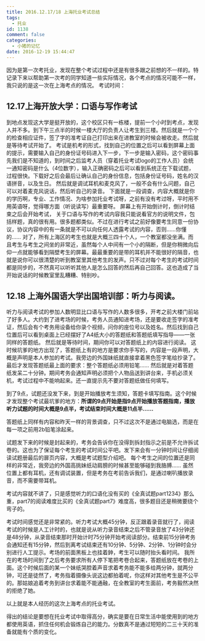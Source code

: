 ```yaml
---
title: 2016.12.17/18 上海托业考试总结
tags:
  - 托业
id: 1138
comment: false
categories:
  - 小猪的记忆
date: 2016-12-19 15:44:47
---
```


因为是第一次考托业，发现在整个考试过程中还是有很多跟之前想的不一样的。特记录下来以帮助第一次考的同学知道一些实际情况，各个考点的情况可能不一样，我只说的是这一次在上海考点的情况。
考试时间：

## 12.17上海开放大学：口语与写作考试

到地点发现这大学是挺开放的，这个校区只有一栋楼，提前一个小时到考点，发现人并不多。到下午三点半的时候一楼大厅的负责人让考生到三楼。然后就是一个个的检查相应证件，签了字的准考证自己打印出来在进教室的时候会被收走。然后就是等待考试开始了。
考试是机考的形式，找到自己的位置之后可以看到屏幕上面的提示，需要输入自己的身份证号码进入下一步，下一步是输入密码，这个密码事先我们是不知道的，到时间之后监考人员（穿着托业考试logo的工作人员）会统一通知密码是什么（4位数字），输入正确密码之后可以看到系统正在下载试题，过程很快。下载好之后会最后让确认自己的身份信息，包括身份证号码，姓名的汉语拼音，以及生日。
然后就是调试耳机和麦克风了，一般不会有什么问题，自己可以对着麦克风说话，然后听自己的录音。
下面就是一段调查，内容大概就是你的学历啊，专业、工作情况、为啥参加托业考试呀，之前有没有考过呀，平时用不用英语呀，觉得哪方面（听说读写）最重要呀。
屏幕上有开始倒计时，倒计时结束之后会开始考试，
关于口语与写作的考试内容我只能说看官方的说明文件，包括样题，真的很有用。很多题都类似。不过在进行考试之前好像要考生同意一份协议，协议内容中的有一条就是不可以向任何人透露考试的内容，否则……你懂的……
对了，所有上海区的考生也就是大概三四十个人，一个教室都没坐满。而且考生与考生之间坐的非常近，虽然每个人中间有一个小的隔断，但是你稍微向后仰一点就能够看到隔壁考生的屏幕。最最重要的是带的耳机并不能很好的隔音，也就是说你可以很清楚的听到教室里其他考生的发声。只不过对每个考生的考试时间都是同步的，不然真可以听听其他人是怎么回答的然后再自己回答。这也造成了当开始说话的时候教室里乱糟糟、特别吵。

## 12.18 上海外国语大学出国培训部：听力与阅读。

听力与阅读考试的参加人数明显比口语与写作的人数多很多，开考之前大楼门前站了好多人。大约到了进考场的时候，考务人员通知进考场，还是要收走签字的准考证，然后会有个考务用设备给你录个视频，问你的座位号以及姓名。然后找到自己位置后可以看到桌面上已经摆好了A4纸大小的答题纸和答题纸填写指导——一张同样的答题纸。
然后就是等待时间，期间你可以对答题纸上的内容进行阅读。
这时候坑爹的地方出现了，答题纸上有的地方是要求你手写的，内容是一段声明，大概是声明是本人参加的考试。我旁边的外国妹纸就直接拿着黑色签字笔给抄录了。最后才发现答题纸最上面的要求：整个答题纸必须用铅笔……
然后就是对着答题纸发呆二十分钟。期间考务会通知声明必须把个人物品送到讲台来，手机必须关机，考试过程中不能响起来。还一直提示先不要对答题纸做任何填写。

到了9点，试题还没发下来，到是开始播放考生须知，答题卡填写指南。这个时候才发现整个考试最坑爹的地方：**所谓的9点开始是指9点开始播放答题指南，播放听力试题的时间大概是9点半，考试结束时间大概是11点半……**

答题纸上同样有内容和昨天一样的背景调查，只不过这次不是通过电脑选，而是在每一项之前用2b铅笔涂起来。

试题发下来的时候是封起来的，考务会告诉你在没得到拆封指示之前是不允许拆试卷的。这也为了保证每个考生的考试时间公平吧。发下来会有一分钟时间让仔细阅读试题册最后的扉页内容，大概是考试题型介绍吧。
每个考生之间的位置还是同样的非常近，我旁边的外国高挑妹纸动肩膀的时候甚至能够碰到我胳膊……
虽然位置上都有耳机，还有调试装置，但是考务在考前告诉我们，是通过喇叭播放录音，而不需要带耳机。

考试内容就不讲了，只是感觉听力的口语化没有买的《全真试题part1234》那么重，part7的阅读难度比买的《全真试题part7》难度高，很多题目还是稍微要绕个弯子的。

考试时间感觉还是非常紧的。听力考试大概45分钟，反正跟着录音就行了，阅读考试的时候是人工计时的，也就是说从听力录音结束之后不管录音放了43分钟还是48分钟，从录音结束那时开始计时75分钟开始考阅读部分。结束前15分钟考务会通知还有15分钟，然后到离考试结束还有10分钟、5分钟、2分钟、1分钟时会分别进行人工提示。考场的前面黑板上也挂着鈡，考生可以随时抬头看时间。
我所在的考场时间到了之后考务要求所有人停下笔把考卷合起来，答题纸放在考卷的上面。这个时候后面的某一个妹纸哭腔着声音求着考务能不能多给两分钟，就两分钟，可还是徒然了，考务指着摄像头说这边都拍着呢，你这样对其他考生是不公平的。那姑娘追着考务到讲台求着能不能通融，在全教室的考生面前，考务毅然决然的拒绝了她。

以上就是本人经历的这次上海考点的托业考试。

得出的结论是要想在托业考试中取得高分，确实是要在日常生活中能使用到的地方都使用英语，抓住任何机会锻炼自己的能力。分数真不是通过短短的二三十天的准备就能有个质的变化。